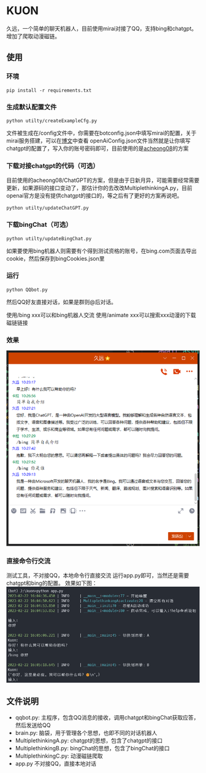 # KUON
久远，一个简单的聊天机器人，目前使用mirai对接了QQ，支持bing和chatgpt。增加了爬取动漫磁链。

## 使用

### 环境

```
pip install -r requirements.txt
```

### 生成默认配置文件
```
python utilty/createExampleCfg.py
```
文件被生成在/config文件中，你需要在botconfig.json中填写mirai的配置，关于mirai服务搭建，可以在[博文](https://blog.kala.love/posts/c367c10b/)中查看
openAiConfig.json文件当然就是让你填写chatgpt的配置了，写入你的账号密码即可，目前使用的是[acheong08](https://github.com/acheong08?tab=repositories)的方案

### 下载对接chatgpt的代码（可选）
目前使用的acheong08/ChatGPT的方案，但是由于日新月异，可能需要经常需要更新，如果源码的接口变动了，那估计你的去改改MultiplethinkingA.py，目前openai官方是没有提供chatgpt的接口的，等之后有了更好的方案再说吧。
```
python utilty/updateChatGPT.py
```

### 下载bingChat（可选）
```
python utilty/updateBingChat.py
```
如果要使用bing机器人则需要有个得到测试资格的账号，在bing.com页面去导出cookie，然后保存到bingCookies.json里

### 运行
```
python QQbot.py
```
然后QQ好友直接对话，如果是群则@后对话。


使用/bing xxx可以和bing机器人交流
使用/animate xxx可以搜索xxx动漫的下载磁链链接

### 效果
![QQ截图](./utils/1.png)

### 直接命令行交流
测试工具，不对接QQ，本地命令行直接交流
运行app.py即可，当然还是需要chatgpt和bing的配置。
效果如下图：
![命令行图](./utils/2.png)

## 文件说明

* qqbot.py: 主程序，包含QQ消息的接收，调用chatgpt和bingChat获取应答，然后发送给QQ
* brain.py: 脑袋，用于管理各个思想，也即不同的对话机器人
* MultiplethinkingA.py: chatgpt的思想，包含了chatgpt的接口
* MultiplethinkingB.py: bingChat的思想，包含了bingChat的接口
* MultiplethinkingC.py: 动漫磁链爬取
* app.py 不对接QQ，直接本地对话
